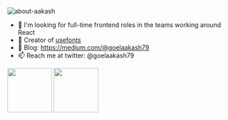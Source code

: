 <img src="https://i.imgur.com/ZyTkdqG.png" alt="about-aakash"/>

<!--
- 👔 I’m currently working as a freelancer
- ⚛️ I love to build stuff with React
-->
- 🤔 I'm looking for full-time frontend roles in the teams working around React
- 🚀 Creator of [usefonts](https://usefonts.netlify.app)
- 📜 Blog: https://medium.com/@goelaakash79
- 📫 Reach me at twitter: @goelaakash79
<!-- - ⚡ Fun fact: ... -->

<a href="https://twitter.com/goelaakash79"><img src="https://i.imgur.com/MC0KBuK.png" width="100px"/></a> <a href="https://behance.net/goelaakash79"><img src="https://i.imgur.com/E52rqjX.png" width="100px"/></a>
